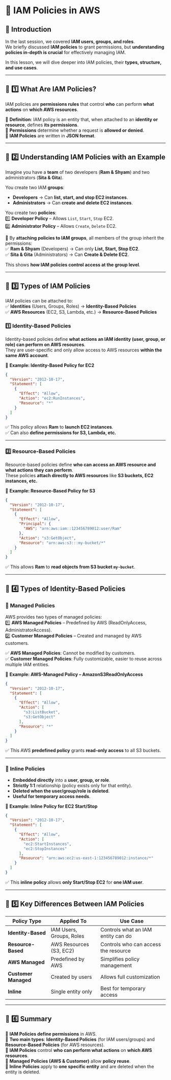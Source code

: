 
# 🔐 IAM Policies in AWS

## 🎉 Introduction  
In the last session, we covered **IAM users, groups, and roles**.  
We briefly discussed **IAM policies** to grant permissions, but **understanding policies in-depth is crucial** for effectively managing IAM.

In this lesson, we will dive deeper into IAM policies, their **types, structure, and use cases**.

---

## 📌 1️⃣ What Are IAM Policies?  
IAM policies are **permissions rules** that control **who** can perform **what actions** on **which AWS resources**.  

🔹 **Definition**: IAM policy is an entity that, when attached to an **identity or resource**, defines **its permissions**.  
🔹 **Permissions** determine whether a request is **allowed or denied**.  
🔹 **IAM Policies** are written in **JSON format**.

---

## 📌 2️⃣ Understanding IAM Policies with an Example  

Imagine you have a **team** of two developers (**Ram & Shyam**) and two administrators (**Sita & Gita**).  

You create two IAM **groups**:  
- **Developers** → Can **list, start, and stop EC2 instances**.  
- **Administrators** → Can **create and delete EC2 instances**.  

You create two **policies**:  
1️⃣ **Developer Policy** – Allows `List`, `Start`, `Stop` EC2.  
2️⃣ **Administrator Policy** – Allows `Create`, `Delete` EC2.  

📜 By **attaching policies to IAM groups**, all members of the group inherit the permissions:  
✅ **Ram & Shyam** (Developers) → Can only **List, Start, Stop EC2**.  
✅ **Sita & Gita** (Administrators) → Can **Create & Delete EC2**.

This shows **how IAM policies control access at the group level**.

---

## 📌 3️⃣ Types of IAM Policies  

IAM policies can be attached to:  
✅ **Identities** (Users, Groups, Roles) → **Identity-Based Policies**  
✅ **AWS Resources** (EC2, S3, Lambda, etc.) → **Resource-Based Policies**  

### **1️⃣ Identity-Based Policies**  
Identity-based policies define **what actions an IAM identity (user, group, or role) can perform on AWS resources**.  
They are user-specific and only allow access to AWS resources **within the same AWS account**.

📜 **Example: Identity-Based Policy for EC2**  
```json
{
  "Version": "2012-10-17",
  "Statement": [
    {
      "Effect": "Allow",
      "Action": "ec2:RunInstances",
      "Resource": "*"
    }
  ]
}
```
✅ This policy allows **Ram** to **launch EC2 instances**.  
✅ Can also **define permissions for S3, Lambda, etc.**  

---

### **2️⃣ Resource-Based Policies**  
Resource-based policies define **who can access an AWS resource and what actions they can perform**.  
These policies **attach directly to AWS resources** like **S3 buckets, EC2 instances, etc.**  

📜 **Example: Resource-Based Policy for S3**  
```json
{
  "Version": "2012-10-17",
  "Statement": [
    {
      "Effect": "Allow",
      "Principal": {
        "AWS": "arn:aws:iam::123456789012:user/Ram"
      },
      "Action": "s3:GetObject",
      "Resource": "arn:aws:s3:::my-bucket/*"
    }
  ]
}
```
✅ This allows **Ram** to **read objects from S3 bucket `my-bucket`**.

---

## 📌 4️⃣ Types of Identity-Based Policies  

### 🔹 **Managed Policies**  
AWS provides two types of managed policies:  
1️⃣ **AWS Managed Policies** – Predefined by AWS (ReadOnlyAccess, AdministratorAccess).  
2️⃣ **Customer Managed Policies** – Created and managed by AWS customers.  

✅ **AWS Managed Policies**: Cannot be modified by customers.  
✅ **Customer Managed Policies**: Fully customizable, easier to reuse across multiple IAM entities.  

📜 **Example: AWS-Managed Policy – AmazonS3ReadOnlyAccess**  
```json
{
  "Version": "2012-10-17",
  "Statement": [
    {
      "Effect": "Allow",
      "Action": [
        "s3:ListBucket",
        "s3:GetObject"
      ],
      "Resource": "*"
    }
  ]
}
```
✅ This AWS **predefined policy** grants **read-only access** to all S3 buckets.  

---

### 🔹 **Inline Policies**  
- **Embedded directly** into a **user, group, or role**.  
- **Strictly 1:1** relationship (policy exists only for that entity).  
- **Deleted when the user/group/role is deleted**.  
- **Useful for temporary access needs**.  

📜 **Example: Inline Policy for EC2 Start/Stop**  
```json
{
  "Version": "2012-10-17",
  "Statement": [
    {
      "Effect": "Allow",
      "Action": [
        "ec2:StartInstances",
        "ec2:StopInstances"
      ],
      "Resource": "arn:aws:ec2:us-east-1:123456789012:instance/*"
    }
  ]
}
```
✅ This **inline policy** allows **only Start/Stop EC2** for **one IAM user**.

---

## 📌 5️⃣ Key Differences Between IAM Policies  

| Policy Type          | Applied To | Use Case |
|----------------------|-----------|----------|
| **Identity-Based**  | IAM Users, Groups, Roles | Controls what an IAM entity can do |
| **Resource-Based**  | AWS Resources (S3, EC2) | Controls who can access the resource |
| **AWS Managed**     | Predefined by AWS | Simplifies policy management |
| **Customer Managed** | Created by users | Allows full customization |
| **Inline**          | Single entity only | Best for temporary access |

---

## 📌 6️⃣ Summary  

🔹 **IAM Policies define permissions** in AWS.  
🔹 **Two main types**: **Identity-Based Policies** (for IAM users/groups) and **Resource-Based Policies** (for AWS resources).  
🔹 **IAM Policies** control **who can perform what actions** on **which AWS resources**.  
🔹 **Managed Policies (AWS & Customer)** allow **policy reuse**.  
🔹 **Inline Policies** apply to **one specific entity** and are deleted when the entity is deleted.  
